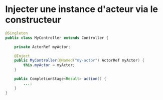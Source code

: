# Injecter une instance d'acteur via le constructeur


```java
@Singleton
public class MyController extends Controller {

	private ActorRef myActor;

    @Inject 
    public MyController(@Named("my-actor") ActorRef myActor) {
        this.myActor = myActor;
    }

    public CompletionStage<Result> action() {
        ...;
    }
}
```
